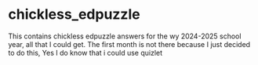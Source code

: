 # chickless_edpuzzle
This contains chickless edpuzzle answers for the wy 2024-2025 school year, all that I could get. The first month is not there because I just decided to do this, Yes I do know that i could use quizlet
